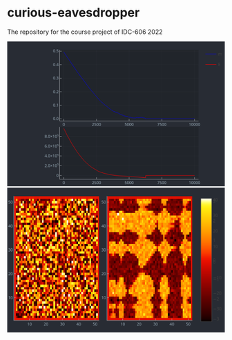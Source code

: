 # curious-eavesdropper
The repository for the course project of IDC-606 2022

<img src="https://github.com/anirbrhm/curious-eavesdropper/blob/main/julia-parallel-codes/Ising.png">
 
<img src="https://github.com/anirbrhm/curious-eavesdropper/blob/main/julia-parallel-codes/XYModel.png">
